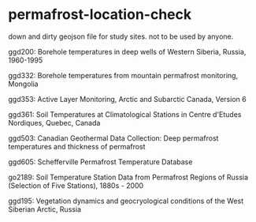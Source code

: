 permafrost-location-check
=========================

down and dirty geojson file for study sites. not to be used by anyone.


ggd200: Borehole temperatures in deep wells of Western Siberia, Russia, 1960-1995

ggd332: Borehole temperatures from mountain permafrost monitoring, Mongolia

ggd353: Active Layer Monitoring, Arctic and Subarctic Canada, Version 6

ggd361: Soil Temperatures at Climatological Stations in Centre d'Etudes Nordiques, Quebec, Canada

ggd503: Canadian Geothermal Data Collection: Deep permafrost temperatures and thickness of permafrost

ggd605: Schefferville Permafrost Temperature Database

go2189: Soil Temperature Station Data from Permafrost Regions of Russia (Selection of Five Stations), 1880s - 2000

ggd195: Vegetation dynamics and geocryological conditions of the West Siberian Arctic, Russia
